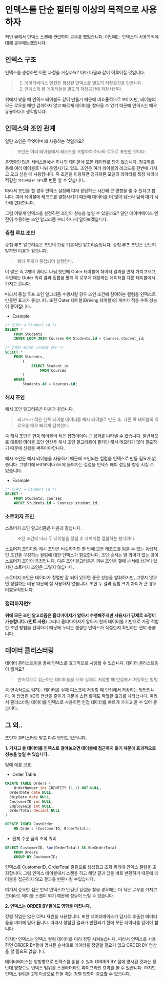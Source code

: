 # 인덱스를 단순 필터링 이상의 목적으로 사용하자

저번 글에서 인덱스 스캔에 관련하여 공부를 했었습니다. 이번에는 인덱스의 사용목적에 대해 공부해보겠습니다.



## 인덱스 구조

인덱스를 생성하면 어떤 과정을 거칠까요? 아마 다음과 같이 이루어질 것입니다.

> 1. 데이터베이스 엔진은 생성된 인덱스를 별도의 저장공간을 만듭니다.
> 2. 인덱스화 된 데이터들을 별도의 저장공간에 저장시킨다.

위에서 봤을 때 인덱스 테이블도 같이 만들기 때문에 비효율적으로 보이지만, 테이블의 모든 로우를 매번 검색하지 않고 빠르게 데이터를 찾아올 수 있기 때문에 인덱스는 매우 유용하다고 생각합니다.



## 인덱스와 조인 관계

일단 조인은 무엇이며 왜 사용하는 것일까요?

> 조인은 여러 테이블에서 레코드를 조합하여 하나의 로우로 표현한 것이다.

운영중인 많은 서비스들에서 하나의 테이블에 모든 데이터를 담지 않습니다. 정규화를 통해 여러 테이블로 나눠 운영시키고 있죠. 조인은 여러 테이블의 레코드를 한번에 가지고 오고 싶을 때 사용합니다. 즉 조인을 이용하면 정규화된 모델의 데이터를 특정 처리에 적합한 ``역정규화된 형태``로 변환 할 수 있습니다.

따라서 조인을 할 경우 인덱스 설정에 따라 응답하는 시간에 큰 영향을 줄 수 있다고 합니다. 여러 테이블에 레코드를 결합시키기 때문에 데이터를 더 많이 읽느라 탐색 대기 시간에 민감합니다. 

그럼 어떻게 인덱스를 설정하면 조인의 성능을 높일 수 있을까요? 일단 데이버베이스 엔진이 수행하는 조인 알고리즘 부터 하나씩 알아보겠습니다. 



### 중첩 루프 조인

중첩 루프 알고리즘은 조인의 가장 기본적인 알고리즘입니다. 중첩 루프 조인은 간단히 말하면 다음과 같습니다.

> 쿼리 두개가 중첩되어 실행한다.

이 말은 즉 2개의 쿼리로 나눠 첫번째 Outer 테이블에 데이터 결과를 먼저 가지고오고, 두번째는 Outer 쿼리 결과 집합을 통해 각 로우에 대응하는 데이터를 다른 테이블에서 가지고 옵니다.

따라서 중첩 루프 조인 알고리즘 수행시킬 경우 조인 조건에 참여하는 컬럼을 인덱스로 만들면 효과가 좋습니다. 또한 Outer 테이블(Driving 테이블)의 개수가 적을 수록 성능이 좋아집니다.

* Example

```sql
/* 인덱스 = Student id */
SELECT * 
	FROM Students 
	INNER LOOP JOIN Courses ON Students.id = Courses.student_id;
	
/* 2개의 쿼리로 나타냈을 경우 */
SELECT *			
	FROM Students,		
		(		
			SELECT Student_id
				FROM Cources
		)		
	WHERE			
		Students.id = Cources.id;
```



### 해시 조인

해시 조인 알고리즘은 다음과 같습니다.

> 레코드가 적은 한쪽 테이블 데이터를 해시 테이블로 만든 후, 다른 쪽 테이블의 각 로우를 매우 빠르게 탐색한다.

즉 해시 조인은 한쪽 테이블이 작은 집합이어야 큰 성과를 나타낼 수 있습니다. 일반적으로 대용량 테이블 조인 연산은 해시  조인 알고리즘이 좋지만 해시 메모리가 많이 필요하기 때문에 신경을 써주아야합니다.

해시 조인은 해시 테이블을 사용하기 때문에 조인되는 컬럼을 인덱스로 만들 필요가 없습니다. 그렇기에 ``WHERE``이나 ``ON`` 에 들어가는 컬럼을 인덱스 해야 성능을 향상 시킬 수 있습니다. 

* Example

```sql
/* 인덱스 = Student id */
SELECT * 
	FROM Students, Courses
	WHERE Students.id = Courses.student_id;
```



### 소트머지 조인

소트머지 조인 알고리즘은 다음과 같습니다.

> 조인 조건에 따라 두 테이블을 정렬 후 지퍼처럼 결합하는 형식이다. 

소트머지 조인이랑 해시 조인은 비슷하지만 한 번에 모든 레코드를 읽을 수 있는 독립적인 조건을 구성하는 컬럼에 대한 인덱스가 필요합니다. 조인 순서는 별 의미가 없는 것이 소트머지 조인의 특징입니다. 다른 조인 알고리즘은 외부 조인을 할때 순서에 상관이 있지만 소트머지 조인은 그렇지 않습니다.

소트머지 조인은 데이터가 정렬만 잘 되어 있으면 좋은 성능을 발휘하지만, 그렇지 않으면 정렬하는 비용 때문에 잘 사용하지 않습니다. 또한 두 결과 집합 크기 차이가 큰 경우 비효율적입니다.



### 정리하자면?

**위에 모든 조인 알고리즘은 옵티마이저가 알아서 수행해주지만 사용자가 강제로 조정이 가능합니다. (힌트 사용)** 그러나 옵티마이저가 알아서 현재 데이터를 기반으로 가장 적합한 조인 방법을 선택하기 때문에 우리는 생성한 인덱스가 적절한지 확인하는 편이 좋습니다.



## 데이터 클러스터링

데이터 클러스트링을 통해 인덱스를 효과적으로 사용할 수 있습니다. 데이터 클러스트링이 뭘까요? 

> 연속적으로 접근하는 데이터들을 모아 실제로 저장할 때 인접해서 저장하는 방법

즉 연속적으로 읽히는 데이터를 실제 디스크에 저장할 때 인접해서 저장하는 방법입니다. 이 방법은 I/O의 연산을 줄이기 때문에 스캔 할때도 탁월한 효과를 나타냅니다. 따라서 클러스터링 데이터를 인덱스로 사용하면 인접 데이터를 빠르게 가지고 올 수 있어 좋습니다.



## 그 외.. 

조인과 클러스터링 말고 다른 방법도 있습니다. 

**1. 가지고 올 데이터를 인덱스로 걸어놓으면 테이블에 접근하지 않기 때문에 효과적으로 성능을 높일 수 있습니다.** 

밑에 예를 보죠.

* Order Table

```sql
CREATE TABLE Orders (
	OrderNumber int IDENTITY (1,1) NOT NULL,
  OrderDate date NULL,
  ShipDate date NULL,
  CustomerID int NULL,
  EmployeeID int NULL,
  OrderTotal decimal NULL
)

CREATE INDEX CustOrder
	ON Orders (CustomerID, OrderTotal);
```

* 전체 주문 금액 조회 쿼리

```sql
SELECT CustomerID, Sum(OrderTotal) AS SumOrderTotal
	FROM Orders
	GROUP BY CustomerID;
```

인덱스를 CustomerID, OrderTotal 컬럼으로 생성했고 조회 쿼리에 인덱스 컬럼을 조회합니다. 그럼 인덱스 테이블에서 스캔을 하고 해당 결과 값을 바로 반환하기 때문에 테이블을 접근하지 않고 결과를 반환시킬 수있습니다. 

여기서 중요한 점은 만약 인덱스가 안걸린 컬럼을 찾을 경우에는 더 적은 로우를 가지고 오더라도 테이블 스캔이 되기 때문에 성능이 느릴 수 있습니다.



**2. 인덱스는 ORDER BY절에도 영향을 미칩니다.**

정렬 작업은 많은 CPU 자원을 사용합니다. 또한 데이터베이스가 임시로 추출한 데이터들을 버퍼에 담아 둡니다. 따라서 정렬된 결과가 반환되기 전에 모든 데이터를 읽어야 합니다. 

하지만 인덱스는 인덱스 컬럼 데이터를 미리 정렬 시켜놓습니다. 따라서 인덱스를 사용하면 ORDER BY절에 명시된 순서대로 데이터를 정렬할 필요가 없고 ORDER BY 연산을 할 필요도 없습니다. 

데이터베이스는 양방향으로 인덱스를 읽을 수 있어 ORDER BY 절에 명시된 것과는 정반대 방향으로 인덱스 범위를 스캔하더라도 파이프라인 효과를 볼 수 있습니다. 하지만 인덱스 컬럼을 2개 이상으로 만들 때는 정렬 방향이 중요할 수 있습니다.